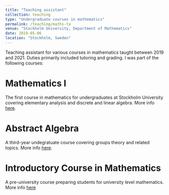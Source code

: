```yaml
---
title: "Teaching assistant"
collection: teaching
type: "Undergraduate courses in mathematics"
permalink: /teaching/maths-ta
venue: "Stockholm University, Department of Mathematics"
date: 2019-05-06
location: "Stockholm, Sweden"
---
```


Teaching assistant for various courses in mathematics taught between 2019 and 2021. Duties primarily included tutoring and grading. I was part of the following courses:

Mathematics I
======
The first course in mathematics for undergraduates at Stockholm University covering elementary analysis and discrete and linear algebra. More info [here](https://www.su.se/english/search-courses-and-programmes/mm2001-1.412163).

Abstract Algebra
======
A third-year undegratuate course covering groups theory and related topics. More info [here](https://www.su.se/english/search-courses-and-programmes/mm5020-1.412178).

Introductory Course in Mathematics 
======
A pre-university course preparing students for university level mathematics. More info [here](https://www.su.se/english/search-courses-and-programmes/mm1003-1.412161)
